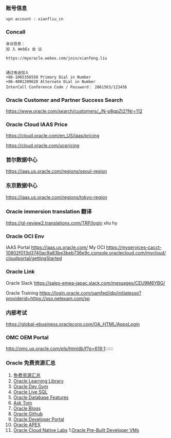 ### 账号信息
```
vpn account : xianfliu_cn

```

### Concall
```
会议信息：
加 入 WebEx 会 议

https://myoracle.webex.com/join/xianfeng.liu 


通过电话加入
+86-1065356558 Primary Dial in Number
+86-4001209628 Alternate Dial in Number
InterCall Conference Code / Password： 2861563/123456
```


### Oracle Customer and Partner Success Search
https://www.oracle.com/search/customers/_/N-p8qpZt2?Nr=112
### Oracle Cloud IAAS Price

https://cloud.oracle.com/en_US/iaas/pricing

https://cloud.oracle.com/ucpricing


### 首尔数据中心
https://iaas.us.oracle.com/regions/seoul-region

### 东京数据中心
https://iaas.us.oracle.com/regions/tokyo-region

### Oracle immersion translation 翻译
https://gl-review2.translations.com/TRP/login   xliu hy


### Oracle OCI Env 

IAAS Portal https://iaas.us.oracle.com/
My OCI https://myservices-cacct-10802f013d3740ac9a83be3beb736e9c.console.oraclecloud.com/mycloud/cloudportal/gettingStarted

### Oracle Link
Oracle Slack https://sales-emea-japac.slack.com/messages/CEU9M6YBG/

Oracle Training https://login.oracle.com/oamfed/idp/initiatesso?providerid=https://sso.netexam.com/sp

### 内部考试

https://global-ebusiness.oraclecorp.com/OA_HTML/AppsLogin

### OMC OEM Portal
http://omc.us.oracle.com/pls/htmldb/f?p=619:1::::::


### Oracle 免费资源汇总
1. [免费资源汇总](https://mp.weixin.qq.com/s/TSHQLSS5E9-Unb_8nmy9nQ)
1. [Oracle Learning Library](http://www.oracle.com/goto/oll)
1. [Oracle Dev Gym](https://devgym.oracle.com/)
1. [Oracle Live SQL](https://livesql.oracle.com)
1. [Oracle Database Features](https://apex.oracle.com/database-features/)
1. [Ask Tom](https://asktom.oracle.com)
1. [Oracle Blogs](http://blogs.oracle.com)
1. [Oracle Github](https://github.com/oracle/)
1. [Oracle Developer Portal](https://developer.oracle.com/)
1. [Oracle APEX](https://apex.oracle.com/)
1. [Oracle Cloud Native Labs](https://cloudnative.oracle.com)
1.[Oracle Pre-Built Developer VMs](https://www.oracle.com/technetwork/community/developer-vm/index.html)


